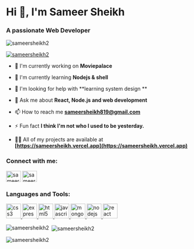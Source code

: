 # Hi 👋, I'm Sameer Sheikh

### A passionate Web Developer

<p align="left"> <img src="https://komarev.com/ghpvc/?username=sameersheikh2&label=Profile views&color=0e75b6&style=flat" alt="sameersheikh2" /> </p>

<p align="left"> <a href="https://github.com/ryo-ma/github-profile-trophy"><img src="https://github-profile-trophy.vercel.app/?username=sameersheikh2" alt="sameersheikh2" /></a> </p>

- 🔭 I'm currently working on **Moviepalace**

- 🌱 I'm currently learning **Nodejs & shell**

- 🤝 I'm looking for help with **learning system design **

- 💬 Ask me about **React, Node.js and web development**

- 📫 How to reach me **sameersheikh819@gmail.com**

- ⚡ Fun fact **I think I'm not who I used to be yesterday.**

- 👨‍💻 All of my projects are available at **[https://sameersheikh.vercel.app](https://sameersheikh.vercel.app)**

<h3 align="left">Connect with me:</h3>
<p align="left">
<a href="https://github.com/sameersheikh2" target="blank"><img align="center" src="https://raw.githubusercontent.com/rahuldkjain/github-profile-readme-generator/master/src/images/icons/Social/github.svg" alt="sameersheikh2" height="30" width="40" /></a>
<a href="https://linkedin.com/in/sameersheikh2" target="blank"><img align="center" src="https://raw.githubusercontent.com/rahuldkjain/github-profile-readme-generator/master/src/images/icons/Social/linked-in-alt.svg" alt="sameersheikh2" height="30" width="40" /></a>
</p>

<h3 align="left">Languages and Tools:</h3>
<p align="left"> <a href="https://developer.mozilla.org/en-US/docs/Web/css3" target="_blank" rel="noreferrer"> <img src="https://skillicons.dev/icons?i=css" alt="css3" width="40" height="40"/> </a> <a href="https://developer.mozilla.org/en-US/docs/Web/express" target="_blank" rel="noreferrer"> <img src="https://skillicons.dev/icons?i=express" alt="express" width="40" height="40"/> </a> <a href="https://developer.mozilla.org/en-US/docs/Web/html5" target="_blank" rel="noreferrer"> <img src="https://skillicons.dev/icons?i=html" alt="html5" width="40" height="40"/> </a> <a href="https://developer.mozilla.org/en-US/docs/Web/javascript" target="_blank" rel="noreferrer"> <img src="https://skillicons.dev/icons?i=js" alt="javascript" width="40" height="40"/> </a> <a href="https://developer.mozilla.org/en-US/docs/Web/mongodb" target="_blank" rel="noreferrer"> <img src="https://skillicons.dev/icons?i=mongodb" alt="mongodb" width="40" height="40"/> </a> <a href="https://developer.mozilla.org/en-US/docs/Web/nodejs" target="_blank" rel="noreferrer"> <img src="https://skillicons.dev/icons?i=nodejs" alt="nodejs" width="40" height="40"/> </a> <a href="https://developer.mozilla.org/en-US/docs/Web/react" target="_blank" rel="noreferrer"> <img src="https://skillicons.dev/icons?i=react" alt="react" width="40" height="40"/> </a></p>

<p><img align="left" src="https://github-readme-stats.vercel.app/api/top-langs?username=sameersheikh2&show_icons=true&locale=en&layout=compact" alt="sameersheikh2" /></p>

<p>&nbsp;<img align="center" src="https://github-readme-stats.vercel.app/api?username=sameersheikh2&show_icons=true&locale=en" alt="sameersheikh2" /></p>

<p><img align="center" src="https://github-readme-streak-stats.herokuapp.com/?user=sameersheikh2&" alt="sameersheikh2" /></p>

